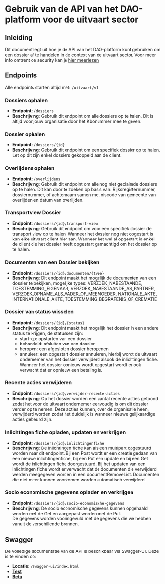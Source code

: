 # Gebruik van de API van het DAO-platform voor de uitvaart sector

## Inleiding

Dit document legt uit hoe je de API van het DAO-platform kunt gebruiken om een dossier af te handelen in de context van de uitvaart sector.
Voor meer info omtrent de security kan je [hier meerlezen](../../../algemeen/security/README.md)

## Endpoints
Alle endpoints starten altijd met: `/uitvaart/v1`

### Dossiers ophalen
- **Endpoint**: `/dossiers`
- **Beschrijving**: Gebruik dit endpoint om alle dossiers op te halen. Dit is altijd voor jouw organisatie door het Kbonummer mee te geven.

### Dossier ophalen
- **Endpoint**: `/dossiers/{id}`
- **Beschrijving**: Gebruik dit endpoint om een specifiek dossier op te halen. Let op dit zijn enkel dossiers gekoppeld aan de client.

### Overlijdens ophalen
- **Endpoint**: `/overlijdens`
- **Beschrijving**: Gebruik dit endpoint om alle nog niet geclaimde dossiers op te halen. Dit kan door te zoeken op basis van:
  Rijksregisternummer, dossiernummer, of achternaam samen met niscode van gemeente van overlijden en datum van overlijden.

### Transportview Dossier
- **Endpoint**: `/dossiers/{id}/transport-view`
- **Beschrijving**: Gebruik dit endpoint om voor een specifiek dossier de transport view op te halen. Wanneer het dossier nog niet opgestart is kan elke uitvaart client hier aan. 
  Wanneer het wel al opgestart is enkel de client die het dossier heeft opgestart gemachtigd om het dossier op te halen.

### Documenten van een Dossier bekijken
- **Endpoint**: `/dossiers/{id}/documenten/{type}`
- **Beschrijving**: Dit endpoint maakt het mogelijk de documenten van een dossier te bekijken, mogelijke types: VERZOEK_NABESTAANDE, 
  TOESTEMMING_EIGENAAR, VERZOEK_NABESTAANDE_AS_PARTNER, VERZOEK_OPNAME_ALS_VADER_OF_MEEMOEDER, NATIONALE_AKTE, INTERNATIONALE_AKTE, TOESTEMMING_BEGRAFENIS_OF_CREMATIE

### Dossier van status wisselen
- **Endpoint**: `/dossiers/{id}/{status}`
- **Beschrijving**: Dit endpoint maakt het mogelijk het dossier in een andere status te krijgen, de statussen zijn:
  - start-op: opstarten van een dossier
  - behandeld: afsluiten van een dossier
  - heropen: een afgesloten dossier heropenen
  - annuleer: een opgestart dossier annuleren, hierbij wordt de uitvaart ondernemer van het dossier verwijderd alsook de inlichtingen fiche.
    Wanneer het dossier opnieuw wordt opgestart wordt er ook verwacht dat er opnieuw een betaling is.

### Recente acties verwijderen
- **Endpoint**: `/dossiers/{id}/verwijder-recente-acties`
- **Beschrijving**: Op het dossier worden een aantal recente acties getoond zodat het voor de uitvaart ondernemer eenvoudig is om dit dossier verder op te nemen.
 Deze acties kunnen, over de organisatie heen, verwijderd worden zodat het duidelijk is wanneer nieuwe gelijkaardige acties gebeurd zijn.

### Inlichtingen fiche opladen, updaten en verkrijgen
- **Endpoint**: `/dossiers/{id}/inlichtingenfiche`
- **Beschrijving**: De inlichtingen fiche kan als een multipart opgestuurd worden naar dit endpoint. 
  Bij een Post wordt er een creatie gedaan van een nieuwe inlichtingenfiche, bij een Put een update en bij een Get wordt de inlichtingen fiche doorgestuurd.
  Bij het updaten van een inlichtingen fiche wordt er verwacht dat de documenten die verwijderd werden meegegeven worden in een documentRemoveList. Documenten die niet meer kunnen voorkomen worden automatisch verwijderd.


### Socio economische gegevens opladen en verkrijgen
- **Endpoint**: `/dossiers/{id}/socio-economische-gegevens`
- **Beschrijving**: De socio economische gegevens kunnen opgehaald worden met de Get en aangepast worden met de Put.  
  De gegevens worden vooringevuld met de gegevens die we hebben vanuit de verschillende bronnen.


## Swagger

De volledige documentatie van de API is beschikbaar via Swagger-UI. Deze is te vinden op:
- **Locatie**: `/swagger-ui/index.html`
- [**Test**](https://dao.api.test-athumi.eu/swagger-ui/index.html?urls.primaryName=Uitvaart%20sector)
- [**Beta**](https://dao.api.beta-athumi.eu/swagger-ui/index.html?urls.primaryName=Uitvaart%20sector)
